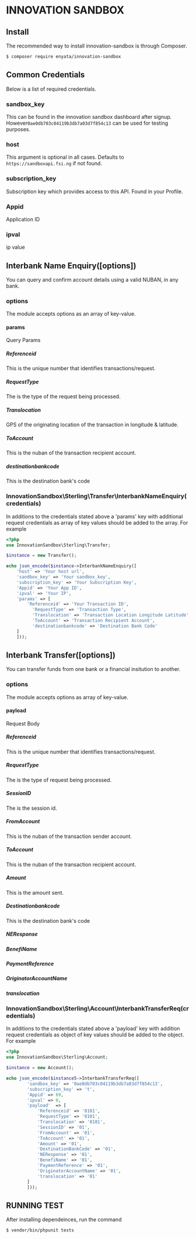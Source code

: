 # INNOVATION SANDBOX

## Install

The recommended way to install innovation-sandbox is through Composer.

```bash
$ composer require enyata/innovation-sandbox
```

## Common Credentials

Below is a list of required credentials.

### sandbox_key

This can be found in the innovation sandbox dashboard after signup. However`0ae0db703c04119b3db7a03d7f854c13` can be used for testing purposes.

### host

This argument is optional in all cases. Defaults to `https://sandboxapi.fsi.ng` if not found.

### subscription_key

Subscription key which provides access to this API. Found in your Profile.

### Appid

Application ID

### ipval

ip value


## Interbank Name Enquiry([options])

You can query and confirm account details using a valid NUBAN, in any bank.

### options

The module accepts options as an array of key-value.

#### params

Query Params

##### Referenceid

This is the unique number that identifies transactions/request.

##### RequestType

The is the type of the request being processed.

##### Translocation

GPS of the originating location of the transaction in longitude & latitude.

##### ToAccount

This is the nuban of the transaction recipient account.

##### destinationbankcode

This is the destination bank's code



### InnovationSandbox\Sterling\Transfer\InterbankNameEnquiry(credentials)

In additions to the credentials stated above a 'params' key with additional request credentials as array of key values should be added to the array. For example

```php
<?php
use InnovationSandbox\Sterling\Transfer;

$instance = new Transfer();

echo json_encode($instance->InterbankNameEnquiry([
    'host' => 'Your host url',
    'sandbox_key' => 'Your sandbox_key',
    'subscription_key' => 'Your Subscription Key',
    'Appid' => 'Your App ID',
    'ipval' => 'Your IP',
    'params' => [
        'Referenceid' => 'Your Transaction ID',
		  'RequestType' => 'Transaction Type',
		  'Translocation' => 'Transaction Location Longitude Latitude',
		  'ToAccount' => 'Transaction Recipient Account',
		  'destinationbankcode' => 'Destination Bank Code'
    ]
    ]));
```

## Interbank Transfer([options])

You can transfer funds from one bank or a financial insitution to another.

### options

The module accepts options as array of key-value.

#### payload

Request Body

##### Referenceid

This is the unique number that identifies transactions/request.

##### RequestType

The is the type of request being processed.

##### SessionID

The is the session id.

##### FromAccount

This is the nuban of the transaction sender account.

##### ToAccount

This is the nuban of the transaction recipient account.

##### Amount

This is the amount sent.

##### Destinationbankcode

This is the destination bank's code

##### NEResponse
##### BenefiName
##### PaymentReference
##### OriginatorAccountName
##### translocation

### InnovationSandbox\Sterling\Account\InterbankTransferReq(credentials)

In additions to the credentials stated above a 'payload' key with addition request credentials as object of key values should be added to the object. For example

```php
<?php
use InnovationSandbox\Sterling\Account;

$instance = new Account();

echo json_encode($instance5->InterbankTransferReq([
        'sandbox_key' => '0ae0db703c04119b3db7a03d7f854c13',
        'subscription_key' => 't',
        'Appid' => 69,
        'ipval' => 0,
        'payload'  => [
            'Referenceid' => '0101',
            'RequestType' => '0101',
            'Translocation' => '0101',
            'SessionID' => '01',
            'FromAccount' => '01',
            'ToAccount' => '01',
            'Amount' => '01',
            'DestinationBankCode' => '01',
            'NEResponse' => '01',
            'BenefiName' => '01',
            'PaymentReference' => '01',
            'OriginatorAccountName' => '01',
            'translocation' => '01'
        ]
        ]));
```

## RUNNING TEST

After installing dependeinces, run the command 
```bash
$ vendor/bin/phpunit tests
```
